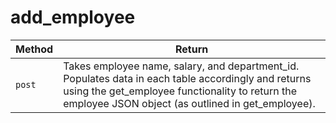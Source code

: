 # add_employee
| **Method** | **Return** | 
| ----------- | ----------- |
| `post` | Takes employee name, salary, and department_id. Populates data in each table accordingly and returns using the get_employee functionality to return the employee JSON object (as outlined in get_employee). |
